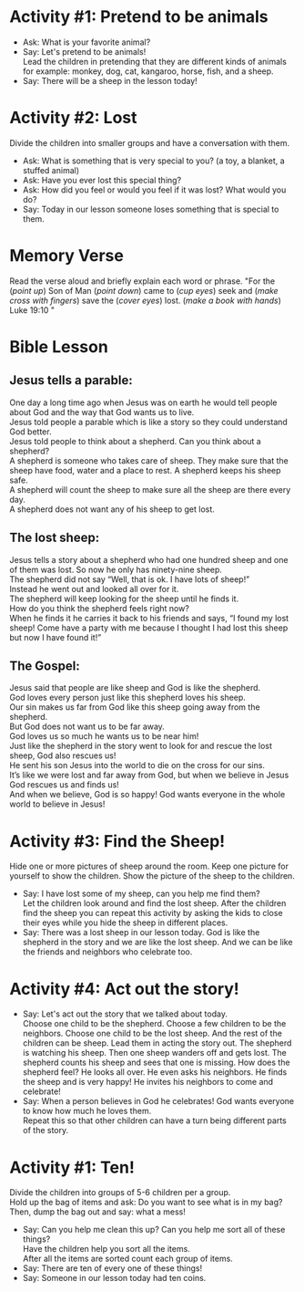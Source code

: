 # Activity #1: Pretend to be animals 

- Ask: What is your favorite animal? 
- Say: Let's pretend to be animals!  
Lead the children in pretending that they are different kinds of animals for example: monkey, dog, cat, kangaroo, horse, fish, and a sheep. 
- Say: There will be a sheep in the lesson today!  

# Activity #2: Lost 

Divide the children into smaller groups and have a conversation with them.  
- Ask: What is something that is very special to you? (a toy, a blanket, a stuffed animal) 
- Ask: Have you ever lost this special thing?  
- Ask: How did you feel or would you feel if it was lost? What would you do? 
- Say: Today in our lesson someone loses something that is special to them. 

# Memory Verse
Read the verse aloud and briefly explain each word or phrase. 
"For the (_point up_) Son of Man (_point down_) came to (_cup eyes_) seek and (_make cross with fingers_) save the  (_cover eyes_) lost. (_make a book with hands_) Luke 19:10 "

# Bible Lesson

## Jesus tells a parable: 
One day a long time ago when Jesus was on earth he would tell people about God and the way that God wants us to live.  
Jesus told people a parable which is like a story so they could understand God better.  
Jesus told people to think about a shepherd. Can you think about a shepherd?  
A shepherd is someone who takes care of sheep. They make sure that the sheep have food, water and a place to rest. A shepherd keeps his sheep safe.  
A shepherd will count the sheep to make sure all the sheep are there every day.  
A shepherd does not want any of his sheep to get lost.  
## The lost sheep: 
Jesus tells a story about a shepherd who had one hundred sheep and one of them was lost. So now he only has ninety-nine sheep.  
The shepherd did not say “Well, that is ok. I have lots of sheep!”  
Instead he went out and looked all over for it.   
The shepherd will keep looking for the sheep until he finds it.  
How do you think the shepherd feels right now?  
When he finds it he carries it back to his friends and says, “I found my lost sheep! Come have a party with me because I thought I had lost this sheep but now I have found it!” 
## The Gospel: 
Jesus said that people are like sheep and God is like the shepherd.  
God loves every person just like this shepherd loves his sheep.  
Our sin makes us far from God like this sheep going away from the shepherd.  
But God does not want us to be far away.  
God loves us so much he wants us to be near him!  
Just like the shepherd in the story went to look for and rescue the lost sheep, God also rescues us!  
He sent his son Jesus into the world to die on the cross for our sins.  
It’s like we were lost and far away from God, but when we believe in Jesus God rescues us and finds us!  
And when we believe, God is so happy! God wants everyone in the whole world to believe in Jesus!  

# Activity #3: Find the Sheep! 

Hide one or more pictures of sheep around the room. Keep one picture for yourself to show the children. 
Show the picture of the sheep to the children. 
- Say: I have lost some of my sheep, can you help me find them?  
Let the children look around and find the lost sheep. 
After the children find the sheep you can repeat this activity by asking the kids to close their eyes while you hide the sheep in different places.  
- Say: There was a lost sheep in our lesson today. God is like the shepherd in the story and we are like the lost sheep. And we can be like the friends and neighbors who celebrate too.

# Activity #4: Act out the story! 

- Say: Let's act out the story that we talked about today.  
Choose one child to be the shepherd.
Choose a few children to be the neighbors. 
Choose one child to be the lost sheep. 
And the rest of the children can be sheep.
Lead them in acting the story out. 
The shepherd is watching his sheep. 
Then one sheep wanders off and gets lost. 
The shepherd counts his sheep and sees that one is missing.
How does the shepherd feel? 
He looks all over. He even asks his neighbors. 
He finds the sheep and is very happy! 
He invites his neighbors to come and celebrate! 
- Say: When a person believes in God he celebrates! God wants everyone to know how much he loves them.  
Repeat this so that other children can have a turn being different parts of the story. 

# Activity #1: Ten!

Divide the children into groups of 5-6  children per a group.  
Hold up the bag of items and ask: Do you want to see what is in my bag?  
Then, dump the bag out and say: what a mess!  
- Say: Can you help me clean this up? Can you help me sort all of these things?  
Have the children help you sort all the items.  
After all the items are sorted count each group of items.  
- Say: There are ten of every one of these things!  
- Say: Someone in our lesson today had ten coins.  


